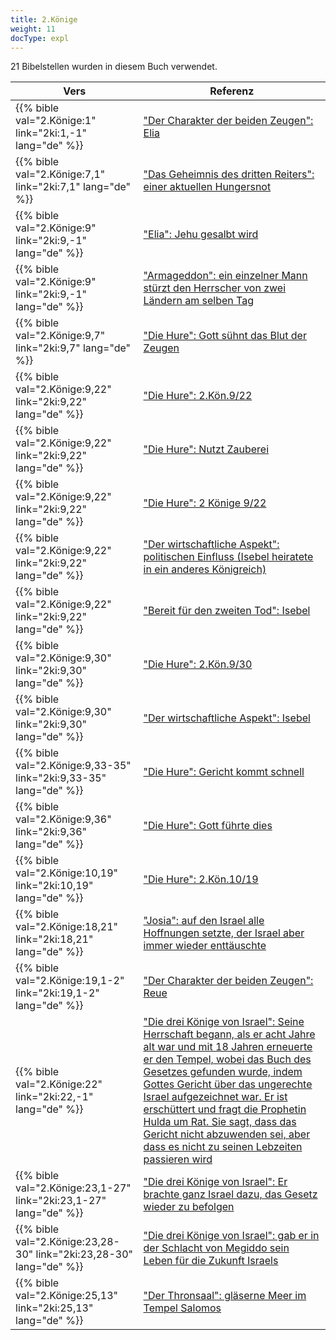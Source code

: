 ```yaml
---
title: 2.Könige
weight: 11
docType: expl
---
```


21 Bibelstellen wurden in diesem Buch verwendet.

| Vers | Referenz |
|-------|-----------|
| {{% bible val="2.Könige:1" link="2ki:1,-1" lang="de" %}} | ["Der Charakter der beiden Zeugen":  Elia](/expl/content/witnesses/the-two-witnesses#5f50) |
| {{% bible val="2.Könige:7,1" link="2ki:7,1" lang="de" %}} | ["Das Geheimnis des dritten Reiters": einer aktuellen Hungersnot](/expl/content/seals/the-mystery-of-the-four-horse-men#3bc5) |
| {{% bible val="2.Könige:9" link="2ki:9,-1" lang="de" %}} | ["Elia": Jehu gesalbt wird](/expl/content/bowls/the-key-to-armageddon#5f7a) |
| {{% bible val="2.Könige:9" link="2ki:9,-1" lang="de" %}} | ["Armageddon": ein einzelner Mann stürzt den Herrscher von zwei Ländern am selben Tag](/quick/content/bowls#None) |
| {{% bible val="2.Könige:9,7" link="2ki:9,7" lang="de" %}} | ["Die Hure": Gott sühnt das Blut der Zeugen](/expl/content/harlot/who-is-the-harlot-babylon-part-1#f764) |
| {{% bible val="2.Könige:9,22" link="2ki:9,22" lang="de" %}} | ["Die Hure": 2.Kön.9/22](/expl/content/harlot/who-is-the-harlot-babylon-part-1#f764) |
| {{% bible val="2.Könige:9,22" link="2ki:9,22" lang="de" %}} | ["Die Hure": Nutzt Zauberei](/expl/content/harlot/who-is-the-harlot-babylon-part-1#f764) |
| {{% bible val="2.Könige:9,22" link="2ki:9,22" lang="de" %}} | ["Die Hure": 2 Könige 9/22](/expl/content/harlot/who-is-the-harlot-babylon-part-1#f764) |
| {{% bible val="2.Könige:9,22" link="2ki:9,22" lang="de" %}} | ["Der wirtschaftliche Aspekt": politischen Einfluss (Isebel heiratete in ein anderes Königreich)](/expl/content/harlot/who-is-the-harlot-babylon-part-2#f24d) |
| {{% bible val="2.Könige:9,22" link="2ki:9,22" lang="de" %}} | ["Bereit für den zweiten Tod": Isebel](/expl/content/paradise/the-new-jerusalem#e855) |
| {{% bible val="2.Könige:9,30" link="2ki:9,30" lang="de" %}} | ["Die Hure": 2.Kön.9/30](/expl/content/harlot/who-is-the-harlot-babylon-part-1#f764) |
| {{% bible val="2.Könige:9,30" link="2ki:9,30" lang="de" %}} | ["Der wirtschaftliche Aspekt": Isebel](/expl/content/harlot/who-is-the-harlot-babylon-part-2#f24d) |
| {{% bible val="2.Könige:9,33-35" link="2ki:9,33-35" lang="de" %}} | ["Die Hure": Gericht kommt schnell](/expl/content/harlot/who-is-the-harlot-babylon-part-1#f764) |
| {{% bible val="2.Könige:9,36" link="2ki:9,36" lang="de" %}} | ["Die Hure": Gott führte dies](/expl/content/harlot/who-is-the-harlot-babylon-part-1#f764) |
| {{% bible val="2.Könige:10,19" link="2ki:10,19" lang="de" %}} | ["Die Hure": 2.Kön.10/19](/expl/content/harlot/who-is-the-harlot-babylon-part-1#f764) |
| {{% bible val="2.Könige:18,21" link="2ki:18,21" lang="de" %}} | ["Josia": auf den Israel alle Hoffnungen setzte, der Israel aber immer wieder enttäuschte](/expl/content/bowls/the-key-to-armageddon#2a48) |
| {{% bible val="2.Könige:19,1-2" link="2ki:19,1-2" lang="de" %}} | ["Der Charakter der beiden Zeugen": Reue](/expl/content/witnesses/the-two-witnesses#5f50) |
| {{% bible val="2.Könige:22" link="2ki:22,-1" lang="de" %}} | ["Die drei Könige von Israel": Seine Herrschaft begann, als er acht Jahre alt war und mit 18 Jahren erneuerte er den Tempel, wobei das Buch des Gesetzes gefunden wurde, indem Gottes Gericht über das ungerechte Israel aufgezeichnet war. Er ist erschüttert und fragt die Prophetin Hulda um Rat. Sie sagt, dass das Gericht nicht abzuwenden sei, aber dass es nicht zu seinen Lebzeiten passieren wird](/expl/content/bowls/armageddon-and-the-battle-of-karkemish#da44) |
| {{% bible val="2.Könige:23,1-27" link="2ki:23,1-27" lang="de" %}} | ["Die drei Könige von Israel": Er brachte ganz Israel dazu, das Gesetz wieder zu befolgen](/expl/content/bowls/armageddon-and-the-battle-of-karkemish#da44) |
| {{% bible val="2.Könige:23,28-30" link="2ki:23,28-30" lang="de" %}} | ["Die drei Könige von Israel": gab er in der Schlacht von Megiddo sein Leben für die Zukunft Israels](/expl/content/bowls/armageddon-and-the-battle-of-karkemish#da44) |
| {{% bible val="2.Könige:25,13" link="2ki:25,13" lang="de" %}} | ["Der Thronsaal": gläserne Meer im Tempel Salomos](/expl/content/worship/worship-in-the-throne-room#0938) |
